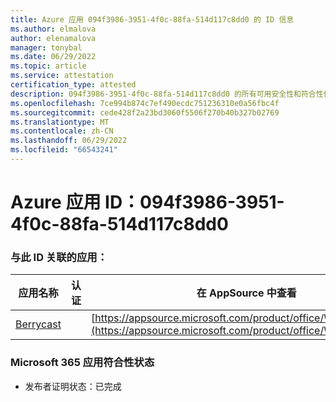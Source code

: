 ```yaml
---
title: Azure 应用 094f3986-3951-4f0c-88fa-514d117c8dd0 的 ID 信息
ms.author: elmalova
author: elenamalova
manager: tonybal
ms.date: 06/29/2022
ms.topic: article
ms.service: attestation
certification_type: attested
description: 094f3986-3951-4f0c-88fa-514d117c8dd0 的所有可用安全性和符合性信息。
ms.openlocfilehash: 7ce994b874c7ef490ecdc751236310e0a56fbc4f
ms.sourcegitcommit: cede428f2a23bd3060f5506f270b40b327b02769
ms.translationtype: MT
ms.contentlocale: zh-CN
ms.lasthandoff: 06/29/2022
ms.locfileid: "66543241"
---
```

# <a name="azure-app-id-094f3986-3951-4f0c-88fa-514d117c8dd0"></a>Azure 应用 ID：094f3986-3951-4f0c-88fa-514d117c8dd0


### <a name="apps-associated-with-this-id"></a>与此 ID 关联的应用：
| **应用名称** | **认证** | **在 AppSource 中查看** |
|--------------|---------------|-----------------------|
| [Berrycast](../forward/WA200002798.md) |  | [https://appsource.microsoft.com/product/office/WA200002798](https://appsource.microsoft.com/product/office/WA200002798) |

### <a name="microsoft-365-app-compliance-status"></a>Microsoft 365 应用符合性状态
- 发布者证明状态：已完成
